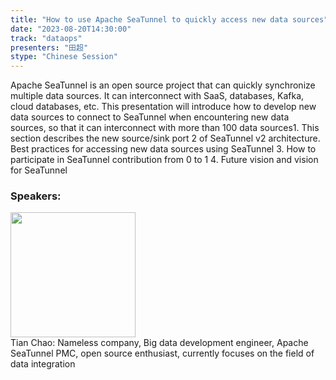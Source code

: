 ```yaml
---
title: "How to use Apache SeaTunnel to quickly access new data sources"
date: "2023-08-20T14:30:00" 
track: "dataops"
presenters: "田超"
stype: "Chinese Session"
---
```

Apache SeaTunnel is an open source project that can quickly synchronize multiple data sources. It can interconnect with SaaS, databases, Kafka, cloud databases, etc. This presentation will introduce how to develop new data sources to connect to SeaTunnel when encountering new data sources, so that it can interconnect with more than 100 data sources1. This section describes the new source/sink port 2 of SeaTunnel v2 architecture. Best practices for accessing new data sources using SeaTunnel 3. How to participate in SeaTunnel contribution from 0 to 1 4. Future vision and vision for SeaTunnel
 ### Speakers: 
 <img src="https://img.bagevent.com/resource/20230604/0832367000.jpeg" width="200" /><br>Tian Chao: Nameless company, Big data development engineer, Apache SeaTunnel PMC, open source enthusiast, currently focuses on the field of data integration
 <br><br>
